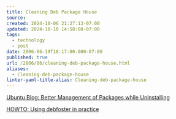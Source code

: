```yaml
---
title: Cleaning Deb Package House
source: 
created: 2024-10-06 21:27:13-07:00
updated: 2024-10-10 14:58:08-07:00
tags:
  - technology
  - post
date: 2006-06-19T18:17:00.000-07:00
published: true
url: /2006/06/cleaning-deb-package-house.html
aliases:
  - Cleaning-deb-package-house
linter-yaml-title-alias: Cleaning-deb-package-house
---
```



[Ubuntu Blog: Better Management of Packages while Uninstalling](https://ubuntu.wordpress.com/2005/09/30/better-management-of-packages-while-uninstalling/ "Ubuntu Blog: Better Management of Packages while Uninstalling")  
  
[HOWTO: Using debfoster in practice](https://www.ubuntuforums.org/showthread.php?t=24403)